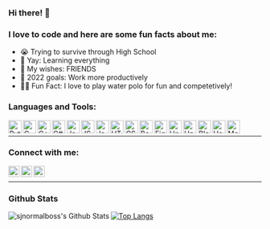 ### Hi there! 👋



### I love to code and here are some fun facts about me:
- 😭   Trying to survive through High School
- 🙁   Yay: Learning everything
- 🥺   My wishes: FRIENDS
- 🙋   2022 goals: Work more productively
- 🤽‍♂️   Fun Fact: I love to play water polo for fun and competetively! 


### Languages and Tools: 

[<img align = "left" alt = "Python" width="26px" src= "https://raw.githubusercontent.com/jmnote/z-icons/master/svg/python.svg"/>][github]
[<img align = "left" alt = "C" width="26px" src= "https://cdn.jsdelivr.net/npm/simple-icons@3.13.0/icons/c.svg">][github]
[<img align = "left" alt = "C++" width="26px" src= "https://raw.githubusercontent.com/jmnote/z-icons/master/svg/cpp.svg"/>][github]
[<img align = "left" alt = "C#" width="26px" src= "https://raw.githubusercontent.com/jmnote/z-icons/master/svg/csharp.svg"/>][github]
[<img align = "left" alt = "Java" width="26px" src= "https://raw.githubusercontent.com/jmnote/z-icons/master/svg/java.svg"/>][github]
[<img align = "left" alt = "JSON" width="26px" src= "https://cdn.jsdelivr.net/npm/simple-icons@3.13.0/icons/json.svg"/>][github]
[<img align = "left" alt = "JavaScript" width="26px" src= "https://cdn.jsdelivr.net/npm/simple-icons@3.13.0/icons/javascript.svg"/>][github]
[<img align = "left" alt = "HTML" width="26px" src= "https://cdn.jsdelivr.net/npm/simple-icons@3.13.0/icons/html5.svg"/>][github]
[<img align = "left" alt = "CSS" width="26px" src= "https://cdn.jsdelivr.net/npm/simple-icons@3.13.0/icons/css3.svg"/>][github]
[<img align = "left" alt = "Bootstrap" width="26px" src= "https://raw.githubusercontent.com/jmnote/z-icons/master/16x16/bootstrap.png"/>][github]
[<img align = "left" alt = "Figma" width="26px" src= "https://cdn.jsdelivr.net/npm/simple-icons@3.13.0/icons/figma.svg"/>][github]
[<img align = "left" alt = "Unity" width="26px" src= "https://cdn.jsdelivr.net/npm/simple-icons@3.13.0/icons/unity.svg"/>][github]
[<img align = "left" alt = "Unreal Engine" width="26px" src= "https://cdn.jsdelivr.net/npm/simple-icons@3.13.0/icons/unrealengine.svg"/>][github]
[<img align = "left" alt = "Blender3D" width="26px" src= "https://cdn.jsdelivr.net/npm/simple-icons@3.13.0/icons/blender.svg"/>][github]
[<img align = "left" alt = "Heroku" width="26px" src= "https://cdn.jsdelivr.net/npm/simple-icons@3.13.0/icons/heroku.svg"/>][github]
[<img align = "left" alt = "MongoDB" width="26px" src= "https://cdn.jsdelivr.net/npm/simple-icons@3.13.0/icons/mongodb.svg"/>][github]
<br />

---

### Connect with me:

[<img align="left" alt= "sjnormalboss | LinkedIn" width="22px" src="https://cdn.jsdelivr.net/npm/simple-icons@3.13.0/icons/linkedin.svg" />][linkedin]
[<img align="left" alt= "sjnormalboss | Instagram" width="22px" src="https://cdn.jsdelivr.net/npm/simple-icons@3.13.0/icons/instagram.svg" />][instagram]
[<img align="left" alt= "sjnormalboss | Discord" width="22px" src="https://cdn.jsdelivr.net/npm/simple-icons@3.13.0/icons/discord.svg" />][discord]

<br />

---

### Github Stats

<img align="left" alt="sjnormalboss's Github Stats" src="https://github-readme-stats.vercel.app/api?username=sjnormalboss&show_icons=true&hide_border=true&theme=radical" />

[![Top Langs](https://github-readme-stats.vercel.app/api/top-langs/?username=sjnormalboss&langs_count=3)](https://github.com/sjnormalboss/github-readme-stats)





<br />
<br />

[linkedin]: https://www.linkedin.com/in/saaketh-shanbhogue-6649b7219/
[discord]: sup#9696
[instagram]: https://www.instagram.com/savagecoffeeking/
[github]: https://github.com/sjnormalboss
